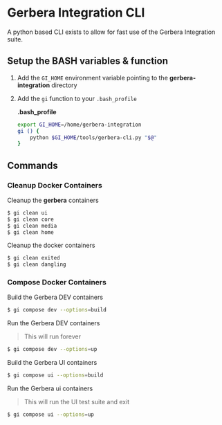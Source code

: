 # Gerbera Integration CLI

A python based CLI exists to allow for fast use of the Gerbera Integration suite.

## Setup the BASH variables & function

1. Add the `GI_HOME` environment variable pointing to the **gerbera-integration** directory
2. Add the `gi` function to your `.bash_profile`

    **.bash_profile**
    ```bash
    export GI_HOME=/home/gerbera-integration
    gi () {
        python $GI_HOME/tools/gerbera-cli.py "$@"
    }
    ```


## Commands

### Cleanup Docker Containers

Cleanup the **gerbera** containers

```bash
$ gi clean ui
$ gi clean core
$ gi clean media
$ gi clean home
```

Cleanup the docker containers

```bash
$ gi clean exited
$ gi clean dangling
```

### Compose Docker Containers

Build the Gerbera DEV containers

```bash
$ gi compose dev --options=build
```

Run the Gerbera DEV containers
> This will run forever

```bash
$ gi compose dev --options=up
```

Build the Gerbera UI containers

```bash
$ gi compose ui --options=build
```

Run the Gerbera ui containers
> This will run the UI test suite and exit

```bash
$ gi compose ui --options=up
```